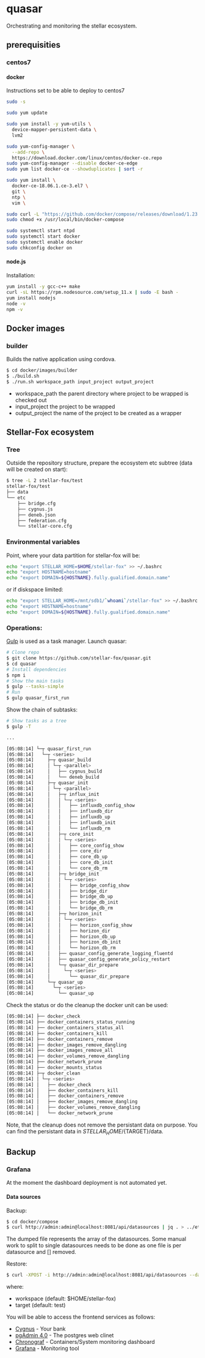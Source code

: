 # quasar
Orchestrating and monitoring the stellar ecosystem.  

## prerequisities
### centos7
#### docker
Instructions set to be able to deploy to centos7
```bash
sudo -s

sudo yum update

sudo yum install -y yum-utils \
  device-mapper-persistent-data \
  lvm2

sudo yum-config-manager \
  --add-repo \
  https://download.docker.com/linux/centos/docker-ce.repo
sudo yum-config-manager --disable docker-ce-edge
sudo yum list docker-ce --showduplicates | sort -r

sudo yum install \
  docker-ce-18.06.1.ce-3.el7 \
  git \
  ntp \
  vim \

sudo curl -L "https://github.com/docker/compose/releases/download/1.23.1/docker-compose-$(uname -s)-$(uname -m)" -o /usr/local/bin/docker-compose
sudo chmod +x /usr/local/bin/docker-compose

sudo systemctl start ntpd
sudo systemctl start docker
sudo systemctl enable docker
sudo chkconfig docker on
```
#### node.js
Installation:
```bash
yum install -y gcc-c++ make
curl -sL https://rpm.nodesource.com/setup_11.x | sudo -E bash -
yum install nodejs
node -v
npm -v
```

## Docker images

### builder
Builds the native application using cordova.  
```bash
$ cd docker/images/builder
$ ./build.sh
$ ./run.sh workspace_path input_project output_project
```
* workspace_path the parent directory where project to be wrapped is checked out  
* input_project the project to be wrapped  
* output_project the name of the project to be created as a wrapper  

## Stellar-Fox ecosystem
### Tree
Outside the repository structure, prepare the ecosystem etc subtree (data will be created on start): 
```bash
$ tree -L 2 stellar-fox/test
stellar-fox/test
├── data
└── etc
    ├── bridge.cfg
    ├── cygnus.js
    ├── deneb.json
    ├── federation.cfg
    └── stellar-core.cfg
```

### Environmental variables
Point, where your data partition for stellar-fox will be:
```bash
echo "export STELLAR_HOME=$HOME/stellar-fox" >> ~/.bashrc
echo "export HOSTNAME=hostname"
echo "export DOMAIN=${HOSTNAME}.fully.gualified.domain.name"
```
or if diskspace limited:
```bash
echo "export STELLAR_HOME=/mnt/sdb1/`whoami`/stellar-fox" >> ~/.bashrc
echo "export HOSTNAME=hostname"
echo "export DOMAIN=${HOSTNAME}.fully.gualified.domain.name"
```

### Operations:
[Gulp](https://gulpjs.com/) is used as a task manager.
Launch quasar:
```bash
# Clone repo
$ git clone https://github.com/stellar-fox/quasar.git
$ cd quasar
# Install dependencies
$ npm i
# Show the main tasks
$ gulp --tasks-simple
# Run
$ gulp quasar_first_run
```
Show the chain of subtasks:
```bash
# Show tasks as a tree
$ gulp -T

...

[05:08:14] └─┬ quasar_first_run
[05:08:14]   └─┬ <series>
[05:08:14]     ├─┬ quasar_build
[05:08:14]     │ └─┬ <parallel>
[05:08:14]     │   ├── cygnus_build
[05:08:14]     │   └── deneb_build
[05:08:14]     ├─┬ quasar_init
[05:08:14]     │ └─┬ <parallel>
[05:08:14]     │   ├─┬ influx_init
[05:08:14]     │   │ └─┬ <series>
[05:08:14]     │   │   ├── influxdb_config_show
[05:08:14]     │   │   ├── influxdb_dir
[05:08:14]     │   │   ├── influxdb_up
[05:08:14]     │   │   ├── influxdb_init
[05:08:14]     │   │   └── influxdb_rm
[05:08:14]     │   ├─┬ core_init
[05:08:14]     │   │ └─┬ <series>
[05:08:14]     │   │   ├── core_config_show
[05:08:14]     │   │   ├── core_dir
[05:08:14]     │   │   ├── core_db_up
[05:08:14]     │   │   ├── core_db_init
[05:08:14]     │   │   └── core_db_rm
[05:08:14]     │   ├─┬ bridge_init
[05:08:14]     │   │ └─┬ <series>
[05:08:14]     │   │   ├── bridge_config_show
[05:08:14]     │   │   ├── bridge_dir
[05:08:14]     │   │   ├── bridge_db_up
[05:08:14]     │   │   ├── bridge_db_init
[05:08:14]     │   │   └── bridge_db_rm
[05:08:14]     │   ├─┬ horizon_init
[05:08:14]     │   │ └─┬ <series>
[05:08:14]     │   │   ├── horizon_config_show
[05:08:14]     │   │   ├── horizon_dir
[05:08:14]     │   │   ├── horizon_db_up
[05:08:14]     │   │   ├── horizon_db_init
[05:08:14]     │   │   └── horizon_db_rm
[05:08:14]     │   ├── quasar_config_generate_logging_fluentd
[05:08:14]     │   ├── quasar_config_generate_policy_restart
[05:08:14]     │   └─┬ quasar_dir_prepare
[05:08:14]     │     └─┬ <series>
[05:08:14]     │       └── quasar_dir_prepare
[05:08:14]     └─┬ quasar_up
[05:08:14]       └─┬ <series>
[05:08:14]         └── quasar_up
```

Check the status or do the cleanup the docker unit can be used:
```bash
[05:08:14] ├── docker_check
[05:08:14] ├── docker_containers_status_running
[05:08:14] ├── docker_containers_status_all
[05:08:14] ├── docker_containers_kill
[05:08:14] ├── docker_containers_remove
[05:08:14] ├── docker_images_remove_dangling
[05:08:14] ├── docker_images_remove_all
[05:08:14] ├── docker_volumes_remove_dangling
[05:08:14] ├── docker_network_prune
[05:08:14] ├── docker_mounts_status
[05:08:14] ├─┬ docker_clean
[05:08:14] │ └─┬ <series>
[05:08:14] │   ├── docker_check
[05:08:14] │   ├── docker_containers_kill
[05:08:14] │   ├── docker_containers_remove
[05:08:14] │   ├── docker_images_remove_dangling
[05:08:14] │   ├── docker_volumes_remove_dangling
[05:08:14] │   └── docker_network_prune
```
Note, that the cleanup does not remove the persistant data on purpose.
You can find the persistant data in ${STELLAR_HOME}/${TARGET}/data.

## Backup
### Grafana
At the moment the dashboard deployment is not automated yet.

#### Data sources
Backup:
```bash
$ cd docker/compose
$ curl http://admin:admin@localhost:8081/api/datasources | jq . > ../etc/grafana/datasources/datasources.json
```
The dumped file represents the array of the datasources.
Some manual work to split to single datasources needs to be done as one file is per datasource and [] removed.

Restore:
```bash
$ curl -XPOST -i http://admin:admin@localhost:8081/api/datasources --data-binary @../etc/grafana/datasources/influx.json -H "Content-Type: application/json"
```

where:
* workspace (default: $HOME/stellar-fox)
* target (default: test)

You will be able to access the frontend services as follows:
* [Cygnus](http://127.0.0.1:8082) - Your bank
* [pgAdmin 4.0](http://127.0.0.1:8084) - The postgres web clinet
* [Chronograf](http://127.0.0.1:8888) - Containers/System monitoring dashboard
* [Grafana](http://127.0.0.1:8081) - Monitoring tool
